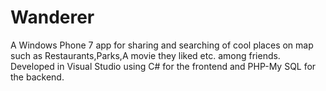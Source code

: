 Wanderer
========

A Windows Phone 7 app for sharing and searching of cool places on map such as Restaurants,Parks,A movie they liked etc. among friends. Developed in Visual Studio using C# for the frontend and PHP-My SQL for the backend.